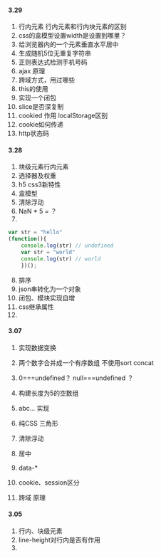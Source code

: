 #### 3.29
1. 行内元素 行内元素和行内块元素的区别
2. css的盒模型设置width是设置到哪里？
3. 给浏览器内的一个元素垂直水平居中
4. 生成随机5位无重复字符串
5. 正则表达式检测手机号码
6. ajax 原理
7. 跨域方式，用过哪些
8. this的使用
9. 实现一个闭包
10. slice是否深复制
11. cookied 作用 localStorage区别
12. cookie如何传递
13. http状态码
 

#### 3.28 

1. 块级元素行内元素
2. 选择器及权重
3. h5 css3新特性
4. 盒模型
5. 清除浮动
6.  NaN * 5 = ？
7.  
```js
var str = "hello"
(function(){
    console.log(str) // undefined
    var str = "world"
    console.log(str) // world
    })(); 
```

8. 排序
9. json串转化为一个对象
10. 闭包、模块实现自增
11. css继承属性
12. 


#### 3.07

1. 实现数据变换
2. 两个数字合并成一个有序数组 不使用sort concat
3. 0===undefined？ null===undefined ？
4. 构建长度为5的空数组

1. abc... 实现
2. 纯CSS 三角形
3. 清除浮动
4. 居中

1. data-*
2. cookie、session区分
3. 跨域 原理

#### 3.05
1. 行内、块级元素
2. line-height对行内是否有作用
3. 

